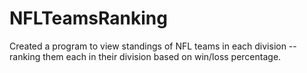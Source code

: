 # NFLTeamsRanking
Created a program to view standings of NFL teams in each division -- ranking them each in their division based on win/loss percentage.
